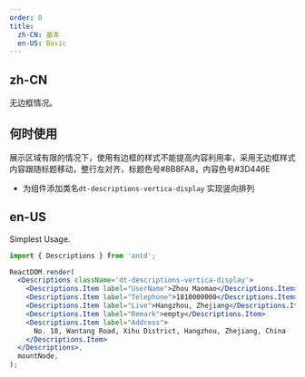 ```yaml
---
order: 0
title:
  zh-CN: 基本
  en-US: Basic
---
```


## zh-CN

无边框情况。

## 何时使用
展示区域有限的情况下，使用有边框的样式不能提高内容利用率，采用无边框样式
内容跟随标题移动，整行左对齐，标题色号#8B8FA8，内容色号#3D446E
- 为组件添加类名`dt-descriptions-vertica-display`
实现竖向排列

## en-US


Simplest Usage.

```jsx
import { Descriptions } from 'antd';

ReactDOM.render(
  <Descriptions className='dt-descriptions-vertica-display'>
    <Descriptions.Item label="UserName">Zhou Maomao</Descriptions.Item>
    <Descriptions.Item label="Telephone">1810000000</Descriptions.Item>
    <Descriptions.Item label="Live">Hangzhou, Zhejiang</Descriptions.Item>
    <Descriptions.Item label="Remark">empty</Descriptions.Item>
    <Descriptions.Item label="Address">
      No. 18, Wantang Road, Xihu District, Hangzhou, Zhejiang, China
    </Descriptions.Item>
  </Descriptions>,
  mountNode,
);
```

